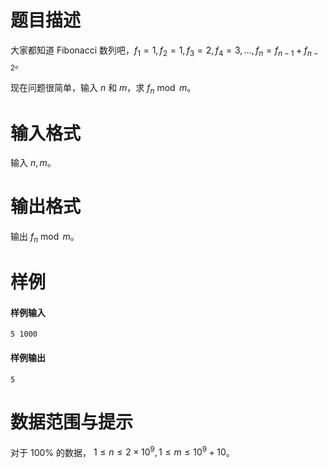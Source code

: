 
# 题目描述

大家都知道 Fibonacci 数列吧，$f_1=1,f_2=1,f_3=2,f_4=3,\dots,f_n=f_{n-1}+f_{n-2}$。

现在问题很简单，输入 $n$ 和 $m$，求 $f_n\bmod m$。

# 输入格式

输入 $n,m$。

# 输出格式

输出 $f_n \bmod m$。

# 样例

#### 样例输入
```plain
5 1000
```
#### 样例输出
```plain
5
```

# 数据范围与提示

对于 $100\%$ 的数据， $1\le n \le 2\times 10^9, 1\le m \le 10^9+10$。

